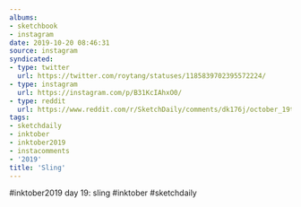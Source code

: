 ```yaml
---
albums:
- sketchbook
- instagram
date: 2019-10-20 08:46:31
source: instagram
syndicated:
- type: twitter
  url: https://twitter.com/roytang/statuses/1185839702395572224/
- type: instagram
  url: https://instagram.com/p/B31KcIAhxO0/
- type: reddit
  url: https://www.reddit.com/r/SketchDaily/comments/dk176j/october_19th_shoes/f4e9u5h/
tags:
- sketchdaily
- inktober
- inktober2019
- instacomments
- '2019'
title: 'Sling'
---
```


#inktober2019 day 19: sling #inktober #sketchdaily